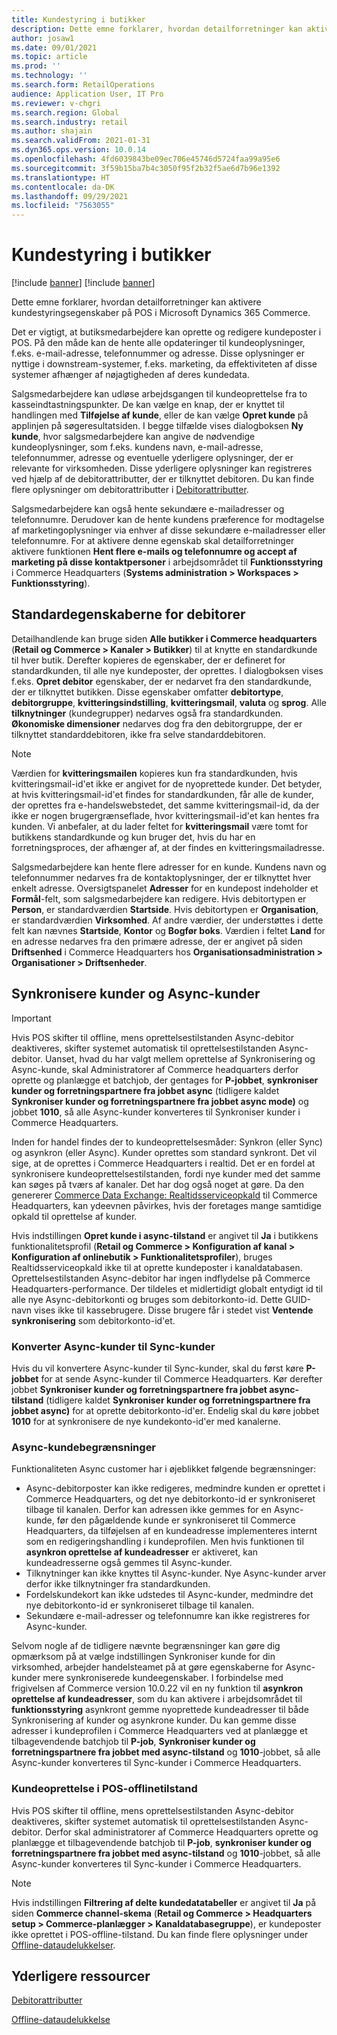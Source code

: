 ```yaml
---
title: Kundestyring i butikker
description: Dette emne forklarer, hvordan detailforretninger kan aktivere kundestyringsegenskaber på POS i Microsoft Dynamics 365 Commerce.
author: josaw1
ms.date: 09/01/2021
ms.topic: article
ms.prod: ''
ms.technology: ''
ms.search.form: RetailOperations
audience: Application User, IT Pro
ms.reviewer: v-chgri
ms.search.region: Global
ms.search.industry: retail
ms.author: shajain
ms.search.validFrom: 2021-01-31
ms.dyn365.ops.version: 10.0.14
ms.openlocfilehash: 4fd6039843be09ec706e45746d5724faa99a95e6
ms.sourcegitcommit: 3f59b15ba7b4c3050f95f2b32f5ae6d7b96e1392
ms.translationtype: HT
ms.contentlocale: da-DK
ms.lasthandoff: 09/29/2021
ms.locfileid: "7563055"
---
```

# <a name="customer-management-in-stores"></a>Kundestyring i butikker

[!include [banner](includes/banner.md)]
[!include [banner](includes/preview-banner.md)]

Dette emne forklarer, hvordan detailforretninger kan aktivere kundestyringsegenskaber på POS i Microsoft Dynamics 365 Commerce.

Det er vigtigt, at butiksmedarbejdere kan oprette og redigere kundeposter i POS. På den måde kan de hente alle opdateringer til kundeoplysninger, f.eks. e-mail-adresse, telefonnummer og adresse. Disse oplysninger er nyttige i downstream-systemer, f.eks. marketing, da effektiviteten af disse systemer afhænger af nøjagtigheden af deres kundedata.

Salgsmedarbejdere kan udløse arbejdsgangen til kundeoprettelse fra to kasseindtastningspunkter. De kan vælge en knap, der er knyttet til handlingen med **Tilføjelse af kunde**, eller de kan vælge **Opret kunde** på applinjen på søgeresultatsiden. I begge tilfælde vises dialogboksen **Ny kunde**, hvor salgsmedarbejdere kan angive de nødvendige kundeoplysninger, som f.eks. kundens navn, e-mail-adresse, telefonnummer, adresse og eventuelle yderligere oplysninger, der er relevante for virksomheden. Disse yderligere oplysninger kan registreres ved hjælp af de debitorattributter, der er tilknyttet debitoren. Du kan finde flere oplysninger om debitorattributter i [Debitorattributter](dev-itpro/customer-attributes.md).

Salgsmedarbejdere kan også hente sekundære e-mailadresser og telefonnumre. Derudover kan de hente kundens præference for modtagelse af marketingoplysninger via enhver af disse sekundære e-mailadresser eller telefonnumre. For at aktivere denne egenskab skal detailforretninger aktivere funktionen **Hent flere e-mails og telefonnumre og accept af marketing på disse kontaktpersoner** i arbejdsområdet til **Funktionsstyring** i Commerce Headquarters (**Systems administration \> Workspaces \> Funktionsstyring**).

## <a name="default-customer-properties"></a>Standardegenskaberne for debitorer

Detailhandlende kan bruge siden **Alle butikker i Commerce headquarters** (**Retail og Commerce \> Kanaler \> Butikker**) til at knytte en standardkunde til hver butik. Derefter kopieres de egenskaber, der er defineret for standardkunden, til alle nye kundeposter, der oprettes. I dialogboksen vises f.eks. **Opret debitor** egenskaber, der er nedarvet fra den standardkunde, der er tilknyttet butikken. Disse egenskaber omfatter **debitortype**, **debitorgruppe**, **kvitteringsindstilling**, **kvitteringsmail**, **valuta** og **sprog**. Alle **tilknytninger** (kundegrupper) nedarves også fra standardkunden. **Økonomiske dimensioner** nedarves dog fra den debitorgruppe, der er tilknyttet standarddebitoren, ikke fra selve standarddebitoren.

> [!NOTE]
> Værdien for **kvitteringsmailen** kopieres kun fra standardkunden, hvis kvitteringsmail-id'et ikke er angivet for de nyoprettede kunder. Det betyder, at hvis kvitteringsmail-id'et findes for standardkunden, får alle de kunder, der oprettes fra e-handelswebstedet, det samme kvitteringsmail-id, da der ikke er nogen brugergrænseflade, hvor kvitteringsmail-id'et kan hentes fra kunden. Vi anbefaler, at du lader feltet for **kvitteringsmail** være tomt for butikkens standardkunde og kun bruger det, hvis du har en forretningsproces, der afhænger af, at der findes en kvitteringsmailadresse. 

Salgsmedarbejdere kan hente flere adresser for en kunde. Kundens navn og telefonnummer nedarves fra de kontaktoplysninger, der er tilknyttet hver enkelt adresse. Oversigtspanelet **Adresser** for en kundepost indeholder et **Formål**-felt, som salgsmedarbejdere kan redigere. Hvis debitortypen er **Person**, er standardværdien **Startside**. Hvis debitortypen er **Organisation**, er standardværdien **Virksomhed**. Af andre værdier, der understøttes i dette felt kan nævnes **Startside**, **Kontor** og **Bogfør boks**. Værdien i feltet **Land** for en adresse nedarves fra den primære adresse, der er angivet på siden **Driftsenhed** i Commerce Headquarters hos **Organisationsadministration \> Organisationer \> Driftsenheder**.

## <a name="sync-customers-and-async-customers"></a>Synkronisere kunder og Async-kunder

> [!IMPORTANT]
> Hvis POS skifter til offline, mens oprettelsestilstanden Async-debitor deaktiveres, skifter systemet automatisk til oprettelsestilstanden Async-debitor. Uanset, hvad du har valgt mellem oprettelse af Synkronisering og Async-kunde, skal Administratorer af Commerce headquarters derfor oprette og planlægge et batchjob, der gentages for **P-jobbet**, **synkroniser kunder og forretningspartnere fra jobbet async** (tidligere kaldet **Synkroniser kunder og forretningspartnere fra jobbet async mode)** og jobbet **1010**, så alle Async-kunder konverteres til Synkroniser kunder i Commerce Headquarters.

Inden for handel findes der to kundeoprettelsesmåder: Synkron (eller Sync) og asynkron (eller Async). Kunder oprettes som standard synkront. Det vil sige, at de oprettes i Commerce Headquarters i realtid. Det er en fordel at synkronisere kundeoprettelsestilstanden, fordi nye kunder med det samme kan søges på tværs af kanaler. Det har dog også noget at gøre. Da den genererer [Commerce Data Exchange: Realtidsserviceopkald](dev-itpro/define-retail-channel-communications-cdx.md#realtime-service) til Commerce Headquarters, kan ydeevnen påvirkes, hvis der foretages mange samtidige opkald til oprettelse af kunder.

Hvis indstillingen **Opret kunde i async-tilstand** er angivet til **Ja** i butikkens funktionalitetsprofil (**Retail og Commerce \> Konfiguration af kanal \> Konfiguration af onlinebutik \> Funktionalitetsprofiler**), bruges Realtidsserviceopkald ikke til at oprette kundeposter i kanaldatabasen. Oprettelsestilstanden Async-debitor har ingen indflydelse på Commerce Headquarters-performance. Der tildeles et midlertidigt globalt entydigt id til alle nye Async-debitorkonti og bruges som debitorkonto-id. Dette GUID-navn vises ikke til kassebrugere. Disse brugere får i stedet vist **Ventende synkronisering** som debitorkonto-id'et. 

### <a name="convert-async-customers-to-sync-customers"></a>Konverter Async-kunder til Sync-kunder

Hvis du vil konvertere Async-kunder til Sync-kunder, skal du først køre **P-jobbet** for at sende Async-kunder til Commerce Headquarters. Kør derefter jobbet **Synkroniser kunder og forretningspartnere fra jobbet async-tilstand** (tidligere kaldet **Synkroniser kunder og forretningspartnere fra jobbet async)** for at oprette debitorkonto-id'er. Endelig skal du køre jobbet **1010** for at synkronisere de nye kundekonto-id'er med kanalerne.

### <a name="async-customer-limitations"></a>Async-kundebegrænsninger

Funktionaliteten Async customer har i øjeblikket følgende begrænsninger:

- Async-debitorposter kan ikke redigeres, medmindre kunden er oprettet i Commerce Headquarters, og det nye debitorkonto-id er synkroniseret tilbage til kanalen. Derfor kan adressen ikke gemmes for en Async-kunde, før den pågældende kunde er synkroniseret til Commerce Headquarters, da tilføjelsen af en kundeadresse implementeres internt som en redigeringshandling i kundeprofilen. Men hvis funktionen til **asynkron oprettelse af kundeadresser** er aktiveret, kan kundeadresserne også gemmes til Async-kunder.
- Tilknytninger kan ikke knyttes til Async-kunder. Nye Async-kunder arver derfor ikke tilknytninger fra standardkunden.
- Fordelskundekort kan ikke udstedes til Async-kunder, medmindre det nye debitorkonto-id er synkroniseret tilbage til kanalen.
- Sekundære e-mail-adresser og telefonnumre kan ikke registreres for Async-kunder.

Selvom nogle af de tidligere nævnte begrænsninger kan gøre dig opmærksom på at vælge indstillingen Synkroniser kunde for din virksomhed, arbejder handelsteamet på at gøre egenskaberne for Async-kunder mere synkroniserede kundeegenskaber. I forbindelse med frigivelsen af Commerce version 10.0.22 vil en ny funktion til **asynkron oprettelse af kundeadresser**, som du kan aktivere i arbejdsområdet til **funktionsstyring** asynkront gemme nyoprettede kundeadresser til både Synkronisering af kunder og asynkrone kunder. Du kan gemme disse adresser i kundeprofilen i Commerce Headquarters ved at planlægge et tilbagevendende batchjob til **P-job**, **Synkroniser kunder og forretningspartnere fra jobbet med async-tilstand** og **1010**-jobbet, så alle Async-kunder konverteres til Sync-kunder i Commerce Headquarters.

### <a name="customer-creation-in-pos-offline-mode"></a>Kundeoprettelse i POS-offlinetilstand

Hvis POS skifter til offline, mens oprettelsestilstanden Async-debitor deaktiveres, skifter systemet automatisk til oprettelsestilstanden Async-debitor. Derfor skal administratorer af Commerce Headquarters oprette og planlægge et tilbagevendende batchjob til **P-job**, **synkroniser kunder og forretningspartnere fra jobbet med async-tilstand** og **1010**-jobbet, så alle Async-kunder konverteres til Sync-kunder i Commerce Headquarters.

> [!NOTE]
> Hvis indstillingen **Filtrering af delte kundedatatabeller** er angivet til **Ja** på siden **Commerce channel-skema** (**Retail og Commerce \> Headquarters setup \> Commerce-planlægger \> Kanaldatabasegruppe**), er kundeposter ikke oprettet i POS-offline-tilstand. Du kan finde flere oplysninger under [Offline-dataudelukkelser](dev-itpro/implementation-considerations-cdx.md#offline-data-exclusion).

## <a name="additional-resources"></a>Yderligere ressourcer

[Debitorattributter](dev-itpro/customer-attributes.md)

[Offline-dataudelukkelse](dev-itpro/implementation-considerations-cdx.md#offline-data-exclusion)
